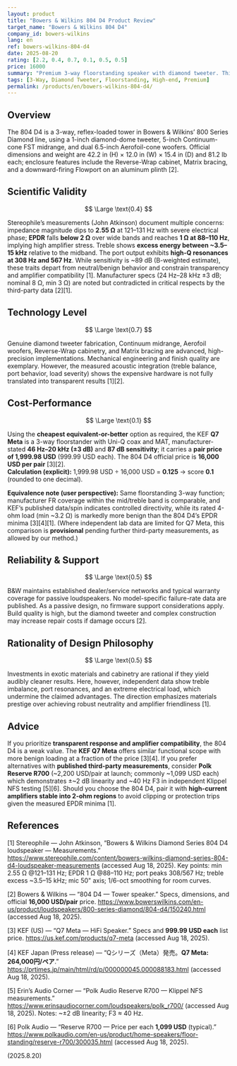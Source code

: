 ```yaml
---
layout: product
title: "Bowers & Wilkins 804 D4 Product Review"
target_name: "Bowers & Wilkins 804 D4"
company_id: bowers-wilkins
lang: en
ref: bowers-wilkins-804-d4
date: 2025-08-20
rating: [2.2, 0.4, 0.7, 0.1, 0.5, 0.5]
price: 16000
summary: "Premium 3-way floorstanding speaker with diamond tweeter. Third-party measurements show treble excess, strong port resonances, and an extremely demanding load; technology level is high but scientific validity is mixed and cost-performance is very poor versus cheaper models that deliver neutral response and an easier amplifier load."
tags: [3-Way, Diamond Tweeter, Floorstanding, High-end, Premium]
permalink: /products/en/bowers-wilkins-804-d4/
---
```

## Overview

The 804 D4 is a 3-way, reflex-loaded tower in Bowers & Wilkins’ 800 Series Diamond line, using a 1-inch diamond-dome tweeter, 5-inch Continuum-cone FST midrange, and dual 6.5-inch Aerofoil-cone woofers. Official dimensions and weight are 42.2 in (H) × 12.0 in (W) × 15.4 in (D) and 81.2 lb each; enclosure features include the Reverse-Wrap cabinet, Matrix bracing, and a downward-firing Flowport on an aluminum plinth [2].

## Scientific Validity

$$ \Large \text{0.4} $$

Stereophile’s measurements (John Atkinson) document multiple concerns: impedance magnitude dips to **2.55 Ω** at 121–131 Hz with severe electrical phase; **EPDR** falls **below 2 Ω** over wide bands and reaches **1 Ω at 88–110 Hz**, implying high amplifier stress. Treble shows **excess energy between ~3.5–15 kHz** relative to the midband. The port output exhibits **high-Q resonances at 308 Hz and 567 Hz**. While sensitivity is ~89 dB (B-weighted estimate), these traits depart from neutral/benign behavior and constrain transparency and amplifier compatibility [1]. Manufacturer specs (24 Hz–28 kHz ±3 dB; nominal 8 Ω, min 3 Ω) are noted but contradicted in critical respects by the third-party data [2][1].

## Technology Level

$$ \Large \text{0.7} $$

Genuine diamond tweeter fabrication, Continuum midrange, Aerofoil woofers, Reverse-Wrap cabinetry, and Matrix bracing are advanced, high-precision implementations. Mechanical engineering and finish quality are exemplary. However, the measured acoustic integration (treble balance, port behavior, load severity) shows the expensive hardware is not fully translated into transparent results [1][2].

## Cost-Performance

$$ \Large \text{0.1} $$

Using the **cheapest equivalent-or-better** option as required, the KEF **Q7 Meta** is a 3-way floorstander with Uni-Q coax and MAT, manufacturer-stated **46 Hz–20 kHz (±3 dB)** and **87 dB sensitivity**; it carries a **pair price of 1,999.98 USD** (999.99 USD each). The 804 D4 official price is **16,000 USD per pair** [3][2].  
**Calculation (explicit):** 1,999.98 USD ÷ 16,000 USD = **0.125** → score **0.1** (rounded to one decimal).

**Equivalence note (user perspective):** Same floorstanding 3-way function; manufacturer FR coverage within the mid/treble band is comparable, and KEF’s published data/spin indicates controlled directivity, while its rated 4-ohm load (min ~3.2 Ω) is markedly more benign than the 804 D4’s EPDR minima [3][4][1]. (Where independent lab data are limited for Q7 Meta, this comparison is **provisional** pending further third-party measurements, as allowed by our method.)

## Reliability & Support

$$ \Large \text{0.5} $$

B&W maintains established dealer/service networks and typical warranty coverage for passive loudspeakers. No model-specific failure-rate data are published. As a passive design, no firmware support considerations apply. Build quality is high, but the diamond tweeter and complex construction may increase repair costs if damage occurs [2].

## Rationality of Design Philosophy

$$ \Large \text{0.5} $$

Investments in exotic materials and cabinetry are rational if they yield audibly cleaner results. Here, however, independent data show treble imbalance, port resonances, and an extreme electrical load, which undermine the claimed advantages. The direction emphasizes materials prestige over achieving robust neutrality and amplifier friendliness [1].

## Advice

If you prioritize **transparent response and amplifier compatibility**, the 804 D4 is a weak value. The **KEF Q7 Meta** offers similar functional scope with more benign loading at a fraction of the price [3][4]. If you prefer alternatives with **published third-party measurements**, consider **Polk Reserve R700** (~2,200 USD/pair at launch; commonly ~1,099 USD each) which demonstrates ±~2 dB linearity and ~40 Hz F3 in independent Klippel NFS testing [5][6]. Should you choose the 804 D4, pair it with **high-current amplifiers stable into 2-ohm regions** to avoid clipping or protection trips given the measured EPDR minima [1].

## References

[1] Stereophile — John Atkinson, “Bowers & Wilkins Diamond Series 804 D4 loudspeaker — Measurements.” https://www.stereophile.com/content/bowers-wilkins-diamond-series-804-d4-loudspeaker-measurements (accessed Aug 18, 2025). Key points: min 2.55 Ω @121–131 Hz; EPDR 1 Ω @88–110 Hz; port peaks 308/567 Hz; treble excess ~3.5–15 kHz; mic 50" axis; 1/6-oct smoothing for room curves.

[2] Bowers & Wilkins — “804 D4 — Tower speaker.” Specs, dimensions, and official **16,000 USD/pair** price. https://www.bowerswilkins.com/en-us/product/loudspeakers/800-series-diamond/804-d4/150240.html (accessed Aug 18, 2025).

[3] KEF (US) — “Q7 Meta — HiFi Speaker.” Specs and **999.99 USD each** list price. https://us.kef.com/products/q7-meta (accessed Aug 18, 2025).

[4] KEF Japan (Press release) — “Qシリーズ（Meta）発売。**Q7 Meta: 264,000円/ペア**.” https://prtimes.jp/main/html/rd/p/000000045.000088183.html (accessed Aug 18, 2025).

[5] Erin’s Audio Corner — “Polk Audio Reserve R700 — Klippel NFS measurements.” https://www.erinsaudiocorner.com/loudspeakers/polk_r700/ (accessed Aug 18, 2025). Notes: ~±2 dB linearity; F3 ≈ 40 Hz.

[6] Polk Audio — “Reserve R700 — Price per each **1,099 USD** (typical).” https://www.polkaudio.com/en-us/product/home-speakers/floor-standing/reserve-r700/300035.html (accessed Aug 18, 2025).

(2025.8.20)

